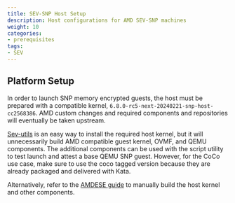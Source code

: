```yaml
---
title: SEV-SNP Host Setup 
description: Host configurations for AMD SEV-SNP machines 
weight: 10
categories:
- prerequisites
tags:
- SEV
---
```


## Platform Setup

In order to launch SNP memory encrypted guests, the host must be prepared with a compatible kernel, `6.8.0-rc5-next-20240221-snp-host-cc2568386`. AMD custom changes and required components and repositories will eventually be taken upstream. 

[Sev-utils](https://github.com/amd/sev-utils/blob/coco-202402240000/docs/snp.md) is an easy way to install the required host kernel, but it will unnecessarily build AMD compatible guest kernel, OVMF, and QEMU components. The additional components can be used with the script utility to test launch and attest a base QEMU SNP guest. However, for the CoCo use case, make sure to use the coco tagged version because they are already packaged and delivered with Kata.

Alternatively, refer to the [AMDESE guide](https://github.com/confidential-containers/amdese-amdsev/tree/amd-snp-202402240000?tab=readme-ov-file#prepare-host) to manually build the host kernel and other components.
